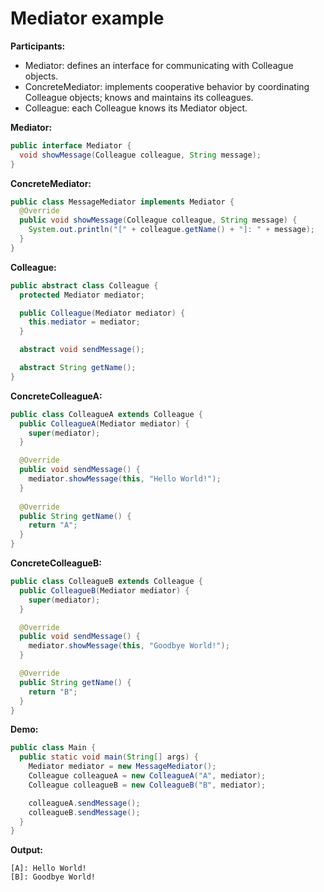 # Mediator example

**Participants:**

* Mediator: defines an interface for communicating with Colleague objects.
* ConcreteMediator: implements cooperative behavior by coordinating Colleague objects; knows and maintains its colleagues.
* Colleague: each Colleague knows its Mediator object.

**Mediator:**

  ```java
  public interface Mediator {
    void showMessage(Colleague colleague, String message);
  }
  ```
  
**ConcreteMediator:**

  ```java
  public class MessageMediator implements Mediator {
    @Override
    public void showMessage(Colleague colleague, String message) {
      System.out.println("[" + colleague.getName() + "]: " + message);
    }
  }
  ```
  
**Colleague:**

  ```java
  public abstract class Colleague {
    protected Mediator mediator;

    public Colleague(Mediator mediator) {
      this.mediator = mediator;
    }

    abstract void sendMessage();

    abstract String getName();
  }
  ```
  
**ConcreteColleagueA:**

  ```java
  public class ColleagueA extends Colleague {
    public ColleagueA(Mediator mediator) {
      super(mediator);
    }

    @Override
    public void sendMessage() {
      mediator.showMessage(this, "Hello World!");
    }
    
    @Override
    public String getName() {
      return "A";
    }
  }
  ```
  
**ConcreteColleagueB:**

  ```java
  public class ColleagueB extends Colleague {
    public ColleagueB(Mediator mediator) {
      super(mediator);
    }

    @Override
    public void sendMessage() {
      mediator.showMessage(this, "Goodbye World!");
    }

    @Override
    public String getName() {
      return "B";
    }
  }
  ```
  
**Demo:**

  ```java
  public class Main {
    public static void main(String[] args) {
      Mediator mediator = new MessageMediator();
      Colleague colleagueA = new ColleagueA("A", mediator);
      Colleague colleagueB = new ColleagueB("B", mediator);

      colleagueA.sendMessage();
      colleagueB.sendMessage();
    }
  }
  ```
  
**Output:**

  ```
  [A]: Hello World!
  [B]: Goodbye World!
  ```